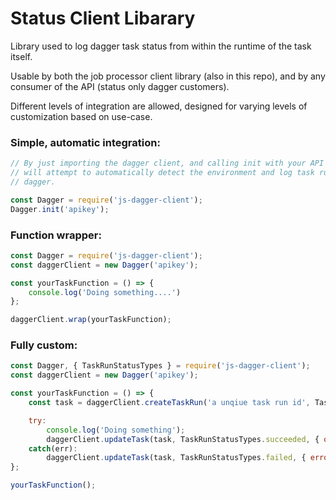 # Status Client Libarary

Library used to log dagger task status from within the runtime of the task itself.

Usable by both the job processor client library (also in this repo), and by any
consumer of the API (status only dagger customers).

Different levels of integration are allowed, designed for varying levels of
customization based on use-case.

### Simple, automatic integration:

```js
// By just importing the dagger client, and calling init with your API key, dagger
// will attempt to automatically detect the environment and log task run status to 
// dagger.

const Dagger = require('js-dagger-client');
Dagger.init('apikey');
```

### Function wrapper:

```js
const Dagger = require('js-dagger-client');
const daggerClient = new Dagger('apikey');

const yourTaskFunction = () => {
    console.log('Doing something....')
};

daggerClient.wrap(yourTaskFunction);
```

### Fully custom:

```js
const Dagger, { TaskRunStatusTypes } = require('js-dagger-client');
const daggerClient = new Dagger('apikey');

const yourTaskFunction = () => {
    const task = daggerClient.createTaskRun('a unqiue task run id', TaskRunStatusTypes.running, { input: 'Some input' });

    try:
        console.log('Doing something');
        daggerClient.updateTask(task, TaskRunStatusTypes.succeeded, { output: 'Some output' });
    catch(err):
        daggerClient.updateTask(task, TaskRunStatusTypes.failed, { error: err });
};

yourTaskFunction();
```
